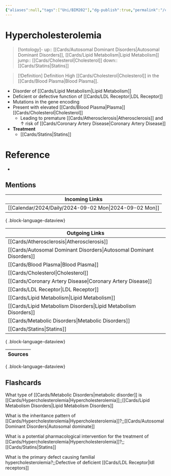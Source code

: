 ```yaml
---
{"aliases":null,"tags":["Uni/BIM202"],"dg-publish":true,"permalink":"/cards/hypercholesterolemia/","dgPassFrontmatter":true}
---
```


# Hypercholesterolemia

> [!ontology]-
> up:: [[Cards/Autosomal Dominant Disorders\|Autosomal Dominant Disorders]], [[Cards/Lipid Metabolism\|Lipid Metabolism]]
> jump:: [[Cards/Cholesterol\|Cholesterol]]
> down:: [[Cards/Statins\|Statins]]

> [!Definition] Definition
> High [[Cards/Cholesterol\|Cholesterol]] in the [[Cards/Blood Plasma\|Blood Plasma]].

- Disorder of [[Cards/Lipid Metabolism\|Lipid Metabolism]]
- Deficient or defective function of [[Cards/LDL Receptor\|LDL Receptor]]
- Mutations in the gene encoding
- Present with elevated [[Cards/Blood Plasma\|Plasma]] [[Cards/Cholesterol\|Cholesterol]]
	- Leading to premature [[Cards/Atherosclerosis\|Atherosclerosis]] and ↑ risk of [[Cards/Coronary Artery Disease\|Coronary Artery Disease]]
- **Treatment**
	- [[Cards/Statins\|Statins]]

# Reference

- 

## Mentions

| Incoming Links                                            |
| --------------------------------------------------------- |
| [[Calendar/2024/Daily/2024-09-02 Mon\|2024-09-02 Mon]] |

{ .block-language-dataview}

| Outgoing Links                                                          |
| ----------------------------------------------------------------------- |
| [[Cards/Atherosclerosis\|Atherosclerosis]]                           |
| [[Cards/Autosomal Dominant Disorders\|Autosomal Dominant Disorders]] |
| [[Cards/Blood Plasma\|Blood Plasma]]                                 |
| [[Cards/Cholesterol\|Cholesterol]]                                   |
| [[Cards/Coronary Artery Disease\|Coronary Artery Disease]]           |
| [[Cards/LDL Receptor\|LDL Receptor]]                                 |
| [[Cards/Lipid Metabolism\|Lipid Metabolism]]                         |
| [[Cards/Lipid Metabolism Disorders\|Lipid Metabolism Disorders]]     |
| [[Cards/Metabolic Disorders\|Metabolic Disorders]]                   |
| [[Cards/Statins\|Statins]]                                           |

{ .block-language-dataview}

| Sources |
| ------- |

{ .block-language-dataview}

## Flashcards

What type of [[Cards/Metabolic Disorders\|metabolic disorder]] is [[Cards/Hypercholesterolemia\|Hypercholesterolemia]];;[[Cards/Lipid Metabolism Disorders\|Lipid Metabolism Disorders]]

What is the inheritance pattern of [[Cards/Hypercholesterolemia\|Hypercholesterolemia]]?;;[[Cards/Autosomal Dominant Disorders\|Autosomal dominate]]

What is a potential pharmacological intervention for the treatment of [[Cards/Hypercholesterolemia\|Hypercholesterolemia]]?;;[[Cards/Statins\|Statins]]

What is the primary defect causing familial hypercholesterolemia?;;Defective of deficient [[Cards/LDL Receptor\|ldl receptors]]